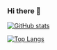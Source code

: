 ### Hi there 👋

[![GitHub stats](https://github-readme-stats.vercel.app/api?username=Luca9862&show_icons=true&theme=radical)](https://github.com/anuraghazra/github-readme-stats)

[![Top Langs](https://github-readme-stats.vercel.app/api/top-langs/?username=Luca9862&hide_progress=true)](https://github.com/anuraghazra/github-readme-stats)
